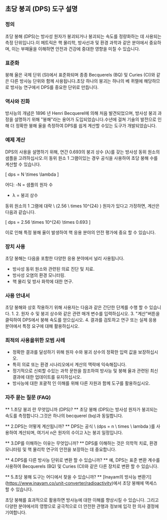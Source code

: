## 초당 붕괴 (DPS) 도구 설명

### 정의
초당 붕해 (DPS)는 방사성 원자가 붕괴되거나 붕괴되는 속도를 정량화하는 데 사용되는 측정 단위입니다.이 메트릭은 핵 물리학, 방사선과 및 환경 과학과 같은 분야에서 중요하며, 이는 부패율을 이해하면 안전과 건강에 중대한 영향을 미칠 수 있습니다.

### 표준화
붕해 율은 국제 단위 (SI)에서 표준화되며 종종 Becquerels (BQ) 및 Curies (CI)와 같은 다른 방사능 단위와 함께 사용됩니다.초당 하나의 붕괴는 하나의 베 퀴렐에 해당하므로 방사능 연구에서 DPS를 중요한 단위로 만듭니다.

### 역사와 진화
방사능의 개념은 1896 년 Henri Becquerel에 의해 처음 발견되었으며, 방사성 붕괴 과정을 설명하기 위해 "붕해"라는 용어가 도입되었습니다.수년에 걸쳐 기술의 발전으로 인해 더 정확한 붕해 율을 측정하여 DPS를 쉽게 계산할 수있는 도구가 개발되었습니다.

### 예제 계산
DPS의 사용을 설명하기 위해, 연간 0.693의 붕괴 상수 (λ)를 갖는 방사성 동위 원소의 샘플을 고려하십시오.이 동위 원소 1 그램이있는 경우 공식을 사용하여 초당 붕해 수를 계산할 수 있습니다.

\[ dps = N \times \lambda \]

어디:
-N = 샘플의 원자 수
- λ = 붕괴 상수

동위 원소의 1 그램에 대략 \ (2.56 \ times 10^{24} \) 원자가 있다고 가정하면, 계산은 다음과 같습니다.

\[ dps = 2.56 \times 10^{24} \times 0.693 \]

이로 인해 특정 붕해 율이 발생하여 핵 응용 분야의 안전 평가에 중요 할 수 있습니다.

### 장치 사용
초당 붕해는 다음을 포함한 다양한 응용 분야에서 널리 사용됩니다.
- 방사성 동위 원소와 관련된 의료 진단 및 치료.
- 방사성 오염의 환경 모니터링.
- 핵 물리 및 방사 화학에 대한 연구.

### 사용 안내서
초당 붕해와 상호 작용하기 위해 사용자는 다음과 같은 간단한 단계를 수행 할 수 있습니다.
1.
2. 원자 수 및 붕괴 상수와 같은 관련 매개 변수를 입력하십시오.
3. "계산"버튼을 클릭하여 DPS에서 붕해 속도를 얻으십시오.
4. 결과를 검토하고 연구 또는 실제 응용 분야에서 특정 요구에 대해 활용하십시오.

### 최적의 사용을위한 모범 사례
- 정확한 결과를 달성하기 위해 원자 수와 붕괴 상수의 정확한 입력 값을 보장하십시오.
- 특히 의료 또는 환경 시나리오에서 계산의 맥락에 익숙해집니다.
- 정기적으로 신뢰할 수있는 과학 문헌을 참조하여 방사능 및 붕해 율과 관련된 최신 결과에 대한 업데이트를 유지하십시오.
- 방사능에 대한 포괄적 인 이해를 위해 다른 자원과 함께 도구를 활용하십시오.

### 자주 묻는 질문 (FAQ)

** 1.초당 붕괴 란 무엇입니까 (DPS)? **
초당 붕해 (DPS)는 방사성 원자가 붕괴되는 속도를 측정합니다.그것은 하나의 becquerel (bq)과 동일합니다.

** 2.DPS는 어떻게 계산됩니까? **
DPS는 공식 \ (dps = n \ times \ lambda \)를 사용하여 계산되며, 여기서 n은 원자의 수이고 λ는 붕괴 일정입니다.

** 3.DP를 이해하는 이유는 무엇입니까? **
DPS를 이해하는 것은 의학적 치료, 환경 모니터링 및 핵 물리학 연구의 안전을 보장하는 데 중요합니다.

** 4.DPS를 다른 방사능 단위로 변환 할 수 있습니까? **
예, DPS는 표준 변환 계수를 사용하여 Becquerels (BQ) 및 Curies (CI)와 같은 다른 장치로 변환 할 수 있습니다.

** 5.초당 붕해 도구는 어디에서 찾을 수 있습니까? **
[Inayam의 방사능 변환기] (https://www.inayam.co/unit-converter/radioactivity)에서 초당 붕해에 액세스 할 수 있습니다.

초당 붕해를 효과적으로 활용하면 방사능에 대한 이해를 향상시킬 수 있습니다. 그리고 다양한 분야에서의 영향으로 궁극적으로 더 안전한 관행과 정보에 입각 한 의사 결정에 기여합니다.